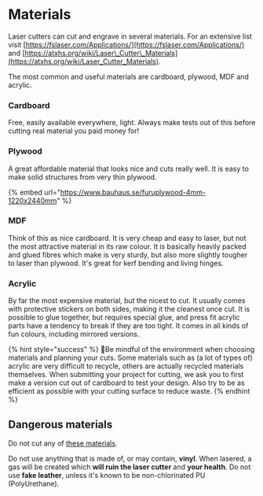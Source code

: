 # Materials

Laser cutters can cut and engrave in several materials. For an extensive list visit [https://fslaser.com/Applications/](https://fslaser.com/Applications/) and [https://atxhs.org/wiki/Laser\_Cutter\_Materials](https://atxhs.org/wiki/Laser_Cutter_Materials).

The most common and useful materials are cardboard, plywood, MDF and acrylic.

### Cardboard

Free, easily available everywhere, light. Always make tests out of this before cutting real material you paid money for!

### Plywood

A great affordable material that looks nice and cuts really well. It is easy to make solid structures from very thin plywood.

{% embed url="https://www.bauhaus.se/furuplywood-4mm-1220x2440mm" %}

### MDF

Think of this as nice cardboard. It is very cheap and easy to laser, but not the most attractive material in its raw colour. It is basically heavily packed and glued fibres which make is very sturdy, but also more slightly tougher to laser than plywood. It's great for kerf bending and living hinges.

### Acrylic

By far the most expensive material, but the nicest to cut. It usually comes with protective stickers on both sides, making it the cleanest once cut. It is possible to glue together, but requires special glue, and press fit acrylic parts have a tendency to break if they are too tight. It comes in all kinds of fun colours, including mirrored versions.

{% hint style="success" %}
🌱Be mindful of the environment when choosing materials and planning your cuts. Some materials such as \(a lot of types of\) acrylic are very difficult to recycle, others are actually recycled materials themselves. When submitting your project for cutting, we ask you to first make a version cut out of cardboard to test your design. Also try to be as efficient as possible with your cutting surface to reduce waste.
{% endhint %}

## Dangerous materials

Do not cut any of [these materials](http://cardiffhackspace.co.uk/knowledge-base/laser-cutter-dangerous-materials/).

Do not use anything that is made of, or may contain, **vinyl**. When lasered, a gas will be created which **will ruin the laser cutter** and **your health**. Do not use **fake leather**, unless it's known to be ​non-chlorinated​ PU \(PolyUrethane\).

